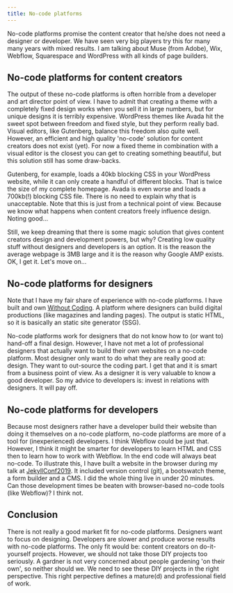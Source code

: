 ```yaml
---
title: No-code platforms
---
```


No-code platforms promise the content creator that he/she does not need a designer or developer. We have seen very big players try this for many many years with mixed results. I am talking about Muse (from Adobe), Wix, Webflow, Squarespace and WordPress with all kinds of page builders.

## No-code platforms for content creators

The output of these no-code platforms is often horrible from a developer and art director point of view. I have to admit that creating a theme with a completely fixed design works when you sell it in large numbers, but for unique designs it is terribly expensive. WordPress themes like Avada hit the sweet spot between freedom and fixed style, but they perform really bad. Visual editors, like Gutenberg, balance this freedom also quite well. However, an efficient and high quality 'no-code' solution for content creators does not exist (yet). For now a fixed theme in combination with a visual editor is the closest you can get to creating something beautiful, but this solution still has some draw-backs.

Gutenberg, for example, loads a 40kb blocking CSS in your WordPress website, while it can only create a handful of different blocks. That is twice the size of my complete homepage. Avada is even worse and loads a 700kb(!) blocking CSS file. There is no need to explain why that is unacceptable. Note that this is just from a technical point of view. Because we know what happens when content creators freely influence design. Noting good...

Still, we keep dreaming that there is some magic solution that gives content creators design and development powers, but why? Creating low quality stuff without designers and developers is an option. It is the reason the average webpage is 3MB large and it is the reason why Google AMP exists. OK, I get it. Let's move on...

## No-code platforms for designers

Note that I have my fair share of experience with no-code platforms. I have built and own [Without Coding](https://withoutcoding.com/). A platform where designers can build digital productions (like magazines and landing pages). The output is static HTML, so it is basically an static site generator (SSG). 

No-code platforms work for designers that do not know how to (or want to) hand-off a final design. However, I have not met a lot of professional designers that actually want to build their own websites on a no-code platform. Most designer only want to do what they are really good at: design. They want to out-source the coding part. I get that and it is smart from a business point of view. As a designer it is very valuable to know a good developer. So my advice to developers is: invest in relations with designers. It will pay off. 

## No-code platforms for developers

Because most designers rather have a developer build their website than doing it themselves on a no-code platform, no-code platforms are more of a tool for (inexperienced) developers. I think Webflow could be just that. However, I think it might be smarter for developers to learn HTML and CSS then to learn how to work with Webflow. In the end code will always beat no-code. To illustrate this, I have built a website in the browser during my talk at [JekyllConf2019](https://jekyllconf.com/). It included version control (git), a bootswatch theme, a form builder and a CMS. I did the whole thing live in under 20 minutes. Can those development times be beaten with browser-based no-code tools (like Webflow)? I think not.

## Conclusion

There is not really a good market fit for no-code platforms. Designers want to focus on designing. Developers are slower and produce worse results with no-code platforms. The only fit would be: content creators on do-it-yourself projects. However, we should not take those DIY projects too seriously. A gardner is not very concerned about people gardening 'on their own', so neither should we. We need to see these DIY projects in the right perspective. This right perpective defines a mature(d) and professional field of work.
